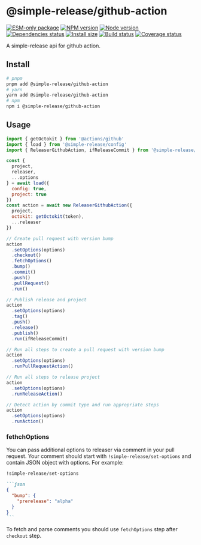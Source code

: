 # @simple-release/github-action

[![ESM-only package][package]][package-url]
[![NPM version][npm]][npm-url]
[![Node version][node]][node-url]
[![Dependencies status][deps]][deps-url]
[![Install size][size]][size-url]
[![Build status][build]][build-url]
[![Coverage status][coverage]][coverage-url]

[package]: https://img.shields.io/badge/package-ESM--only-ffe536.svg
[package-url]: https://nodejs.org/api/esm.html

[npm]: https://img.shields.io/npm/v/@simple-release/github-action.svg
[npm-url]: https://www.npmjs.com/package/@simple-release/github-action

[node]: https://img.shields.io/node/v/@simple-release/github-action.svg
[node-url]: https://nodejs.org

[deps]: https://img.shields.io/librariesio/release/npm/@simple-release/github-action
[deps-url]: https://libraries.io/npm/@simple-release%2Fgithub-actions/tree

[size]: https://packagephobia.com/badge?p=@simple-release/github-action
[size-url]: https://packagephobia.com/result?p=@simple-release/github-action

[build]: https://img.shields.io/github/actions/workflow/status/TrigenSoftware/simple-release/tests.yml?branch=main
[build-url]: https://github.com/TrigenSoftware/simple-release/actions

[coverage]: https://coveralls.io/repos/github/TrigenSoftware/simple-release/badge.svg?branch=main
[coverage-url]: https://coveralls.io/github/TrigenSoftware/simple-release?branch=main

A simple-release api for github action.

## Install

```bash
# pnpm
pnpm add @simple-release/github-action
# yarn
yarn add @simple-release/github-action
# npm
npm i @simple-release/github-action
```

## Usage

```js
import { getOctokit } from '@actions/github'
import { load } from '@simple-release/config'
import { ReleaserGithubAction, ifReleaseCommit } from '@simple-release/github-action'

const {
  project,
  releaser,
  ...options
} = await load({
  config: true,
  project: true
})
const action = await new ReleaserGithubAction({
  project,
  octokit: getOctokit(token),
  ...releaser
})

// Create pull request with version bump
action
  .setOptions(options)
  .checkout()
  .fetchOptions()
  .bump()
  .commit()
  .push()
  .pullRequest()
  .run()

// Publish release and project
action
  .setOptions(options)
  .tag()
  .push()
  .release()
  .publish()
  .run(ifReleaseCommit)

// Run all steps to create a pull request with version bump
action
  .setOptions(options)
  .runPullRequestAction()

// Run all steps to release project
action
  .setOptions(options)
  .runReleaseAction()

// Detect action by commit type and run appropriate steps
action
  .setOptions(options)
  .runAction()
```

### fethchOptions

You can pass additional options to releaser via comment in your pull request. Your comment should start with `!simple-release/set-options` and contain JSON object with options. For example:

````md
!simple-release/set-options

```json
{
  "bump": {
    "prerelease": "alpha"
  }
}
```
````

To fetch and parse comments you should use `fetchOptions` step after `checkout` step.
